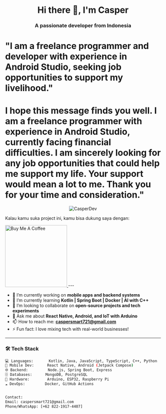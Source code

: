 <h1 align="center">Hi there 👋, I'm Casper</h1>
<h3 align="center">A passionate developer from Indonesia</h3>
<h1>"I am a freelance programmer and developer with experience in Android Studio, seeking job opportunities to support my livelihood."</h1>
<h1>I hope this message finds you well. I am a freelance programmer with experience in Android Studio, currently facing financial difficulties. I am sincerely looking for any job opportunities that could help me support my life. Your support would mean a lot to me.
Thank you for your time and consideration."</h1>
<p align="center">
  <img src="https://komarev.com/ghpvc/?username=CasperDev&label=Profile%20views&color=0e75b6&style=flat" alt="CasperDev" />
</p>
<p></p>Kalau kamu suka project ini, kamu bisa dukung saya dengan:</p>






<a href="https://buymeacoffee.com/Ramdhan494" target="_blank">
  <img src="https://img.shields.io/badge/Buy%20me%20a%20coffee-yellow?style=flat-square&logo=buymeacoffee&logoColor=black" alt="Buy Me A Coffee" width="200"/>
</a>
---







- 🔭 I’m currently working on **mobile apps and backend systems**
- 🌱 I’m currently learning **Kotlin | Spring Boot | Docker | AI with C++**
- 👯 I’m looking to collaborate on **open-source projects and tech experiments**
- 💬 Ask me about **React Native, Android, and IoT with Arduino**
- 📫 How to reach me: **caspersmart721@gmail.com**
- ⚡ Fun fact: I love mixing tech with real-world businesses!

---

### 🛠️ Tech Stack

```bash
💻 Languages:       Kotlin, Java, JavaScript, TypeScript, C++, Python  
📱 Mobile Dev:      React Native, Android (Jetpack Compose)  
🌐 Backend:         Node.js, Spring Boot, Express  
🗄️ Databases:      MongoDB, PostgreSQL  
🔌 Hardware:        Arduino, ESP32, Raspberry Pi  
☁️ DevOps:         Docker, GitHub Actions  


Contact:
Email: caspersmart721@gmail.com
Phone/WhatsApp: [+62 822-1917-4407]
